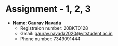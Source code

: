 # Assignment - 1, 2, 3

* **Name: Gaurav Navada**
  * Registraion number: 20BKT0128
  * Gmail: gaurav.navada2020@vitstudent.ac.in
  * Phone number: 7349091444


